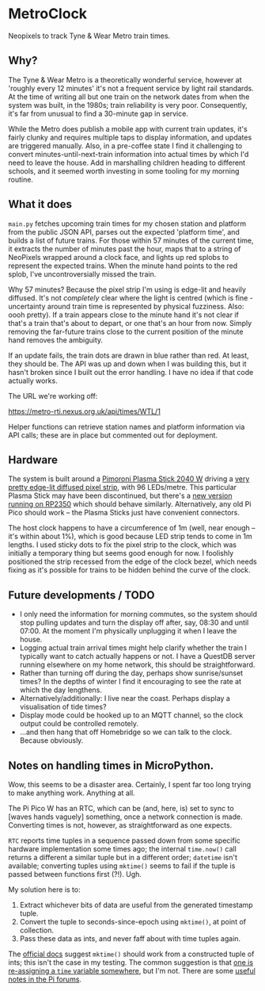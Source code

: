 # MetroClock
 Neopixels to track Tyne & Wear Metro train times.

## Why?

The Tyne & Wear Metro is a theoretically wonderful service, however at 'roughly every 12 minutes' it's not a frequent service by light rail standards. At the time of writing all but one train on the network dates from when the system was built, in the 1980s; train reliability is very poor. Consequently, it's far from unusual to find a 30-minute gap in service.

While the Metro does publish a mobile app with current train updates, it's fairly clunky and requires multiple taps to display information, and updates are triggered manually. Also, in a pre-coffee state I find it challenging to convert minutes-until-next-train information into actual times by which I'd need to leave the house. Add in marshalling children heading to different schools, and it seemed worth investing in some tooling for my morning routine.

## What it does

`main.py` fetches upcoming train times for my chosen station and platform from the public JSON API, parses out the expected 'platform time', and builds a list of future trains. For those within 57 minutes of the current time, it extracts the number of minutes past the hour, maps that to a string of NeoPixels wrapped around a clock face, and lights up red splobs to represent the expected trains. When the minute hand points to the red splob, I've uncontroversially missed the train.

Why 57 minutes? Because the pixel strip I'm using is edge-lit and heavily diffused. It's not *completely* clear where the light is centred (which is fine - uncertainty around train time is represented by physical fuzziness. Also: oooh pretty). If a train appears close to the minute hand it's not clear if that's a train that's about to depart, or one that's an hour from now. Simply removing the far-future trains close to the current position of the minute hand removes the ambiguity.

If an update fails, the train dots are drawn in blue rather than red. At least, they should be. The API was up and down when I was building this, but it hasn't broken since I built out the error handling. I have no idea if that code actually works.

The URL we're working off:

https://metro-rti.nexus.org.uk/api/times/WTL/1

Helper functions can retrieve station names and platform information via API calls; these are in place but commented out for deployment.

## Hardware

The system is built around a [Pimoroni Plasma Stick 2040 W](https://shop.pimoroni.com/products/plasma-stick-2040-w) driving a [very pretty edge-lit diffused pixel strip](https://shop.pimoroni.com/products/neon-like-rgb-led-strip-with-diffuser-neopixel-ws2812-sk6812-compatible), with 96 LEDs/metre. This particular Plasma Stick may have been discontinued, but there's a [new version running on RP2350](https://shop.pimoroni.com/products/plasma-2350-w) which should behave similarly. Alternatively, any old Pi Pico should work – the Plasma Sticks just have convenient connectors.

The host clock happens to have a circumference of 1m (well, near enough – it's within about 1%), which is good because LED strip tends to come in 1m lengths. I used sticky dots to fix the pixel strip to the clock, which was initially a temporary thing but seems good enough for now. I foolishly positioned the strip recessed from the edge of the clock bezel, which needs fixing as it's possible for trains to be hidden behind the curve of the clock.

## Future developments / TODO

- I only need the information for morning commutes, so the system should stop pulling updates and turn the display off after, say, 08:30 and until 07:00. At the moment I'm physically unplugging it when I leave the house.
- Logging actual train arrival times might help clarify whether the train I typically want to catch actually happens or not. I have a QuestDB server running elsewhere on my home network, this should be straightforward.
- Rather than turning off during the day, perhaps show sunrise/sunset times? In the depths of winter I find it encouraging to see the rate at which the day lengthens.
- Alternatively/additionally: I live near the coast. Perhaps display a visualisation of tide times?
- Display mode could be hooked up to an MQTT channel, so the clock output could be controlled remotely.
- ...and then hang that off Homebridge so we can talk to the clock. Because obviously.

## Notes on handling times in MicroPython.

Wow, this seems to be a disaster area. Certainly, I spent far too long trying to make anything work. Anything at all.

The Pi Pico W has an RTC, which can be (and, here, is) set to sync to [waves hands vaguely] something, once a network connection is made. Converting times is not, however, as straightforward as one expects.

`RTC` reports time tuples in a sequence passed down from some specific hardware implementation some times ago; the internal `time.now()` call returns a different a similar tuple but in a different order; `datetime` isn't available; converting tuples using `mktime()` seems to fail if the tuple is passed between functions first (?!). Ugh.

My solution here is to:

1. Extract whichever bits of data are useful from the generated timestamp tuple.
2. Convert the tuple to seconds-since-epoch using `mktime()`, at point of collection.
3. Pass these data as ints, and never faff about with time tuples again.

The [official docs](https://docs.micropython.org/en/latest/library/time.html#time.mktime) suggest `mktime()` should work from a constructed tuple of ints; this isn't the case in my testing. The common suggestion is that [one is re-assigning a `time` variable somewhere](https://stackoverflow.com/questions/36041628/having-trouble-converting-a-date-string-to-a-unix-timestamp), but I'm not. There are some [useful notes in the Pi forums](https://forums.raspberrypi.com/viewtopic.php?t=369642).
